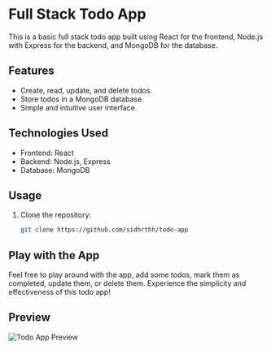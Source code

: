 # Full Stack Todo App

This is a basic full stack todo app built using React for the frontend, Node.js with Express for the backend, and MongoDB for the database.

## Features
- Create, read, update, and delete todos.
- Store todos in a MongoDB database.
- Simple and intuitive user interface.

## Technologies Used
- Frontend: React
- Backend: Node.js, Express
- Database: MongoDB

## Usage

1. Clone the repository:
   ```bash
   git clone https://github.com/sidhrthh/todo-app

## Play with the App
Feel free to play around with the app, add some todos, mark them as completed, update them, or delete them. Experience the simplicity and effectiveness of this todo app!

## Preview

![Todo App Preview](./image.png)


